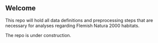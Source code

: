 ## Welcome

This repo will hold all data definitions and preprocessing steps that are necessary for analyses regarding Flemish Natura 2000 habitats.

The repo is under construction.

